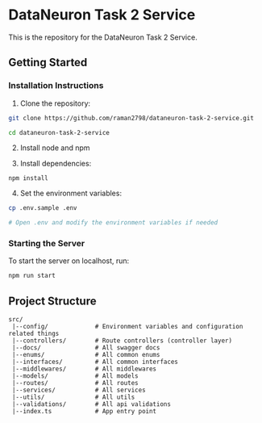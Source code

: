 # DataNeuron Task 2 Service

This is the repository for the DataNeuron Task 2 Service.

## Getting Started

### Installation Instructions

1. Clone the repository:

```bash
git clone https://github.com/raman2798/dataneuron-task-2-service.git

cd dataneuron-task-2-service
```

2. Install node and npm

3. Install dependencies:

```
npm install
```

4. Set the environment variables:

```bash
cp .env.sample .env

# Open .env and modify the environment variables if needed
```

### Starting the Server

To start the server on localhost, run:

```bash
npm run start
```

## Project Structure

```
src/
 |--config/             # Environment variables and configuration related things
 |--controllers/        # Route controllers (controller layer)
 |--docs/               # All swagger docs
 |--enums/              # All common enums
 |--interfaces/         # All common interfaces
 |--middlewares/        # All middlewares
 |--models/             # All models
 |--routes/             # All routes
 |--services/           # All services
 |--utils/              # All utils
 |--validations/        # All api validations
 |--index.ts            # App entry point
```
